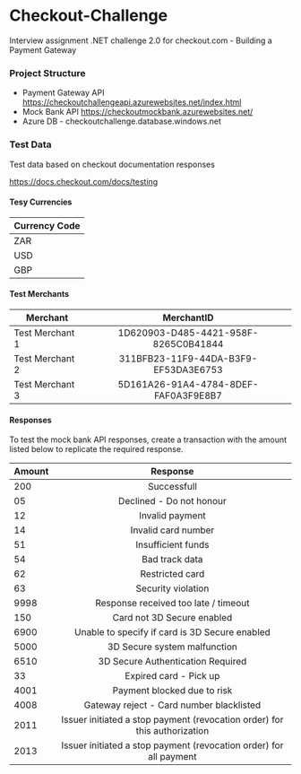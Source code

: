 # Checkout-Challenge
Interview assignment .NET challenge 2.0 for checkout.com - Building a Payment Gateway 

### Project Structure

* Payment Gateway API https://checkoutchallengeapi.azurewebsites.net/index.html
* Mock Bank API https://checkoutmockbank.azurewebsites.net/
* Azure DB - checkoutchallenge.database.windows.net

### Test Data

Test data based on checkout documentation responses 

https://docs.checkout.com/docs/testing

#### Tesy Currencies

| Currency Code
| ------------- |
| ZAR
| USD
| GBP

#### Test Merchants 

| Merchant        | MerchantID         
| ------------- |:-------------:| 
| Test Merchant 1 | 1D620903-D485-4421-958F-8265C0B41844 |
| Test Merchant 2 | 311BFB23-11F9-44DA-B3F9-EF53DA3E6753 |
| Test Merchant 3 | 5D161A26-91A4-4784-8DEF-FAF0A3F9E8B7 |

#### Responses

To test the mock bank API responses, create a transaction with the amount listed below to replicate the required response.

| Amount        | Response         
| ------------- |:-------------:| 
| 200 | Successfull |
| 05 | Declined - Do not honour |
| 12 | Invalid payment |
| 14 | Invalid card number |
| 51 | Insufficient funds |
| 54 | Bad track data |
| 62 | Restricted card |
| 63 | Security violation |
| 9998 | Response received too late / timeout |
| 150 | Card not 3D Secure enabled |
| 6900 | Unable to specify if card is 3D Secure enabled |
| 5000 | 3D Secure system malfunction |
| 6510 | 3D Secure Authentication Required |
| 33 | Expired card - Pick up |
| 4001 | Payment blocked due to risk |
| 4008 | Gateway reject - Card number blacklisted |
| 2011 | Issuer initiated a stop payment (revocation order) for this authorization |
| 2013 | Issuer initiated a stop payment (revocation order) for all payment |
